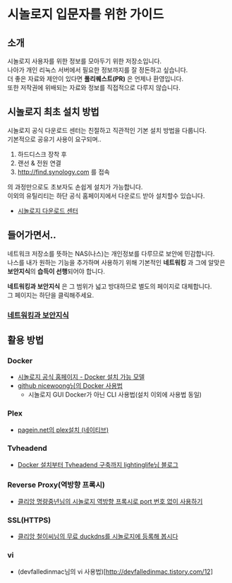 # 시놀로지 입문자를 위한 가이드

## 소개
시놀로지 사용자를 위한 정보를 모아두기 위한 저장소입니다.  
나아가 개인 리눅스 서버에서 필요한 정보까지를 잘 정돈하고 싶습니다.  
더 좋은 자료와 제안이 있다면 **풀리퀘스트(PR)** 은 언제나 환영입니다.  
또한 저작권에 위배되는 자료와 정보를 직접적으로 다루지 않습니다.  

## 시놀로지 최초 설치 방법
 시놀로지 공식 다운로드 센터는 친절하고 직관적인 기본 설치 방법을 다룹니다.  
 기본적으로 공유기 사용이 요구되며..   
 1. 하드디스크 장착 후 
 2. 랜선 & 전원 연결
 3. <http://find.synology.com> 를 접속

 의 과정만으로도 초보자도 손쉽게 설치가 가능합니다.  
  이외의 유틸리티는 하단 공식 홈페이지에서 다운로드 받아 설치할수 있습니다.


- [시놀로지 다운로드 센터](https://www.synology.com/ko-kr/support/download)


## 들어가면서..
네트워크 저장소를 뜻하는 NAS(나스)는 개인정보를 다루므로 보안에 민감합니다.  
나스를 내가 원하는 기능을 추가하며 사용하기 위해 기본적인 **네트워킹** 과 그에 알맞은 **보안지식**의 **습득이 선행**되어야 합니다.

**네트워킹과 보안지식** 은 그 범위가 넓고 방대하므로 별도의 페이지로 대체합니다.  
그 페이지는 하단을 클릭해주세요.



### [네트워킹과 보안지식](https://github.com/liante0904/synology-beginner-guide/blob/master/NETWORK.md)



## 활용 방법

### Docker
- [시놀로지 공식 홈페이지 - Docker 설치 가능 모델](https://www.synology.com/ko-kr/dsm/packages/Docker)
- [github nicewoong님의 Docker 사용법](https://nicewoong.github.io/development/2017/10/09/basic-usage-for-docker/)
  - 시놀로지 GUI Docker가 아닌 CLI 사용법(설치 이외에 사용법 동일)

### Plex
- [pagein.net의 plex설치 (네이티브)](https://pagein.net/synology-xpenology-plex-media-server-%EA%B5%AC%EC%B6%95%ED%95%98%EA%B8%B0/)

### Tvheadend
- [Docker 설치부터 Tvheadend 구축까지 lightinglife님 블로그](http://lightinglife.tistory.com/174)


### Reverse Proxy(역방향 프록시)
- [클리앙 명량중년님의 시놀로지 역방향 프록시로 port 번호 없이 사용하기](https://www.clien.net/service/board/cm_nas/10938224)

### SSL(HTTPS)
- [클리앙 철이씨님의 무료 duckdns를 시놀로지에 등록해 봅시다](https://www.clien.net/service/board/cm_nas/9177427)


### vi
- (devfalledinmac님의 vi 사용법)[http://devfalledinmac.tistory.com/12]